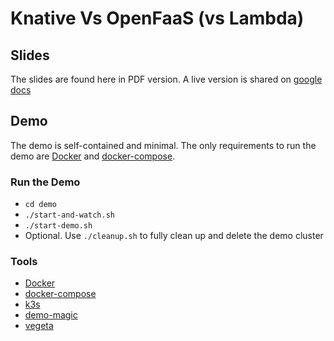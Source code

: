 # Knative Vs OpenFaaS (vs Lambda)

## Slides

The slides are found here in PDF version. A live version is shared on [google docs](https://docs.google.com/presentation/d/1ExXpbMiS79PXYvOp86iyPVrE8V3HVKc84I1kXHZwrSM/edit?usp=sharing)

## Demo

The demo is self-contained and minimal. The only requirements to run the demo are [Docker](https://www.docker.com/) and [docker-compose](https://docs.docker.com/compose/).

### Run the Demo

* `cd demo`
* `./start-and-watch.sh`
* `./start-demo.sh`
* Optional. Use `./cleanup.sh` to fully clean up and delete the demo cluster

### Tools

* [Docker](https://www.docker.com/)
* [docker-compose](https://docs.docker.com/compose/)
* [k3s](https://github.com/rancher/k3s)
* [demo-magic](https://github.com/paxtonhare/demo-magic)
* [vegeta](https://github.com/tsenart/vegeta)

